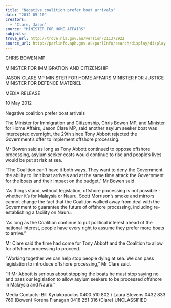 ```yaml
---
title: "Negative coalition prefer boat arrivals"
date: "2012-05-10"
creators:
  - "Clare, Jason"
source: "MINISTER FOR HOME AFFAIRS"
subjects:
trove_url: http://trove.nla.gov.au/version/211372922
source_url: http://parlinfo.aph.gov.au/parlInfo/search/display/display.w3p;query=Id%3A%22media/pressrel/1624877%22
---
```


 

 

 

 CHRIS BOWEN MP 

 MINISTER FOR IMMIGRATION AND CITIZENSHIP   

 JASON CLARE MP  MINISTER FOR HOME AFFAIRS  MINISTER FOR JUSTICE  MINISTER FOR DEFENCE MATERIEL 

 

 MEDIA RELEASE 

 

 10 May 2012 

 

 Negative coalition prefer boat arrivals   

 The Minister for Immigration and Citizenship, Chris Bowen MP, and Minister for Home  Affairs, Jason Clare MP, said another asylum seeker boat was intercepted overnight, the  29th since Tony Abbott rejected the Government’s offer to implement offshore  processing.   

 Mr Bowen said as long as Tony Abbott continued to oppose offshore processing, asylum  seeker costs would continue to rise and people’s lives would be put at risk at sea.   

 “The Coalition can't have it both ways. They want to deny the Government the ability to  limit boat arrivals and at the same time attack the Government for the boats and their  impact on the budget,” Mr Bowen said.   

 “As things stand, without legislation, offshore processing is not possible - whether it’s  for Malaysia or Nauru. Scott Morrison’s smoke and mirrors cannot change the fact that  the Coalition walked away from deal with the Government to guarantee the future of  offshore processing, including re-establishing a facility on Nauru.   

 “As long as the Coalition continue to put political interest ahead of the national interest,  people have every right to assume they prefer more boats to arrive.”   

 Mr Clare said the time had come for Tony Abbott and the Coalition to allow for offshore  processing to proceed. 

 

 “Working together we can help stop people dying at sea. We can pass legislation to  introduce offshore processing,” Mr Clare said.   

 “If Mr Abbott is serious about stopping the boats he must stop saying no and pass our  legislation to allow asylum seekers to be processed offshore in Malaysia and Nauru.”   

 Media Contacts: Bill Kyriakopoulos 0400 510 802 / Laura Stevens 0432 833 769  (Bowen)   Korena Flanagan 0418 251 316 (Clare)  UNCLASSIFIED 

 

